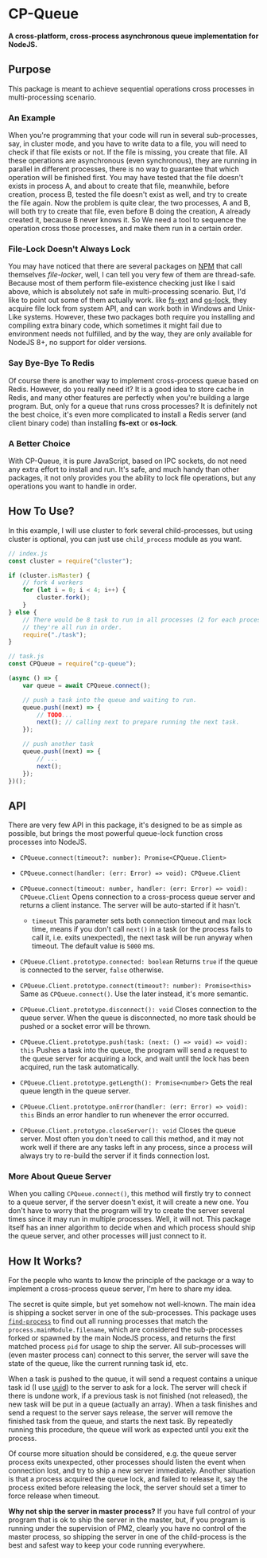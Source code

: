 # CP-Queue

**A cross-platform, cross-process asynchronous queue implementation for NodeJS.**

## Purpose

This package is meant to achieve sequential operations cross processes in 
multi-processing scenario.

### An Example

When you're programming that your code will run in several sub-processes, say, 
in cluster mode, and you have to write data to a file, you will need to check if
that file exists or not. If the file is missing, you create that file. All these 
operations are asynchronous (even synchronous), they are running in parallel in 
different processes, there is no way to guarantee that which operation will be 
finished first. You may have tested that the file doesn't exists in process A, 
and about to create that file, meanwhile, before creation, process B, tested the
file doesn't exist as well, and try to create the file again. Now the problem is
quite clear, the two processes, A and B, will both try to create that file, even
before B doing the creation, A already created it, because B never knows it. So 
We need a tool to sequence the operation cross those processes, and make them
run in a certain order.

### File-Lock Doesn't Always Lock

You may have noticed that there are several packages on [NPM](https://npmjs.com)
that call themselves *file-locker*, well, I can tell you very few of them are 
thread-safe. Because most of them perform file-existence checking just like I 
said above, which is absolutely not safe in multi-processing scenario. But, I'd 
like to point out some of them actually work. like 
[fs-ext](https://github.com/baudehlo/node-fs-ext) and
[os-lock](https://github.com/mohd-akram/os-lock), they acquire file lock from 
system API, and can work both in Windows and Unix-Like systems. However, these 
two packages both require you installing and compiling extra binary code, which 
sometimes it might fail due to environment needs not fulfilled, and by the way, 
they are only available for NodeJS 8+, no support for older versions.

### Say Bye-Bye To Redis

Of course there is another way to implement cross-process queue based on Redis.
However, do you really need it? It is a good idea to store cache in Redis, and 
many other features are perfectly when you're building a large program. But, 
only for a queue that runs cross processes? It is definitely not the best choice,
it's even more complicated to install a Redis server (and client binary code) 
than installing **fs-ext** or **os-lock**.

### A Better Choice

With CP-Queue, it is pure JavaScript, based on IPC sockets, do not need any 
extra effort to install and run. It's safe, and much handy than other packages, 
it not only provides you the ability to lock file operations, but any operations
you want to handle in order.

## How To Use?

In this example, I will use cluster to fork several child-processes, but using 
cluster is optional, you can just use `child_process` module as you want.

```javascript
// index.js
const cluster = require("cluster");

if (cluster.isMaster) {
    // fork 4 workers
    for (let i = 0; i < 4; i++) {
        cluster.fork();
    }
} else {
    // There would be 8 task to run in all processes (2 for each process), and 
    // they're all run in order.
    require("./task");
}
```

```javascript
// task.js
const CPQueue = require("cp-queue");

(async () => {
    var queue = await CPQueue.connect();

    // push a task into the queue and waiting to run. 
    queue.push((next) => {
        // TODO...
        next(); // calling next to prepare running the next task.
    });

    // push another task
    queue.push((next) => {
        // ...
        next();
    });
})();
```

## API

There are very few API in this package, it's designed to be as simple as 
possible, but brings the most powerful queue-lock function cross processes into 
NodeJS.

- `CPQueue.connect(timeout?: number): Promise<CPQueue.Client>`
- `CPQueue.connect(handler: (err: Error) => void): CPQueue.Client`
- `CPQueue.connect(timeout: number, handler: (err: Error) => void): CPQueue.Client`
    Opens connection to a cross-process queue server and returns a client 
    instance. The server will be auto-started if it hasn't.
    - `timeout` This parameter sets both connection timeout and max lock time, 
        means if you don't call `next()` in a task (or the process fails to call
        it, i.e. exits unexpected), the next task will be run anyway when 
        timeout. The default value is `5000` ms.

- `CPQueue.Client.prototype.connected: boolean` Returns `true` if the queue is 
    connected to the server, `false` otherwise.
- `CPQueue.Client.prototype.connect(timeout?: number): Promise<this>` Same as 
    `CPQueue.connect()`. Use the later instead, it's more semantic.
- `CPQueue.Client.prototype.disconnect(): void` Closes connection to the queue 
    server. When the queue is disconnected, no more task should be pushed or a 
    socket error will be thrown.
- `CPQueue.Client.prototype.push(task: (next: () => void) => void): this` Pushes
    a task into the queue, the program will send a request to the queue server 
    for acquiring a lock, and wait until the lock has been acquired, run the 
    task automatically.
- `CPQueue.Client.prototype.getLength(): Promise<number>` Gets the real queue 
    length in the queue server.
- `CPQueue.Client.prototype.onError(handler: (err: Error) => void): this` Binds 
    an error handler to run whenever the error occurred.
- `CPQueue.Client.prototype.closeServer(): void` Closes the queue server. Most 
    often you don't need to call this method, and it may not work well if there 
    are any tasks left in any process, since a process will always try to 
    re-build the server if it finds connection lost.

### More About Queue Server

When you calling `CPQueue.connect()`, this method will firstly try to connect to
a queue server, if the server doesn't exist, it will create a new one. You don't 
have to worry that the program will try to create the server several times since
it may run in multiple processes. Well, it will not. This package itself has an 
inner algorithm to decide when and which process should ship the queue server, 
and other processes will just connect to it.

## How It Works?

For the people who wants to know the principle of the package or a way to 
implement a cross-process queue server, I'm here to share my idea.

The secret is quite simple, but yet somehow not well-known. The main idea is 
shipping a socket server in one of the sub-processes. This package uses 
[`find-process`](https://npmjs.com/package/find-process) to find out all running
processes that match the `process.mainModule.filename`, which are considered the
sub-processes forked or spawned by the main NodeJS process, and returns the 
first matched process `pid` for usage to ship the server. All sub-processes will 
(even master process can) connect to this server, the server will save the state
of the queue, like the current running task id, etc.

When a task is pushed to the queue, it will send a request contains a unique 
task id (I use [uuid](https://npmjs.com/package/uuid)) to the server to ask 
for a lock. The server will check if there is undone work, if a previous task is
not finished (not released), the new task will be put in a queue (actually an 
array). When a task finishes and send a request to the server says release, the 
server will remove the finished task from the queue, and starts the next task. 
By repeatedly running this procedure, the queue will work as expected until you 
exit the process.

Of course more situation should be considered, e.g. the queue server process 
exits unexpected, other processes should listen the event when connection lost,
and try to ship a new server immediately. Another situation is that a process 
acquired the queue lock, and failed to release it, say the process exited before 
releasing the lock, the server should set a timer to force release when timeout.

**Why not ship the server in master process?** If you have full control of your 
program that is ok to ship the server in the master, but, if you program is 
running under the supervision of PM2, clearly you have no control of the master
process, so shipping the server in one of the child-process is the best and 
safest way to keep your code running everywhere.